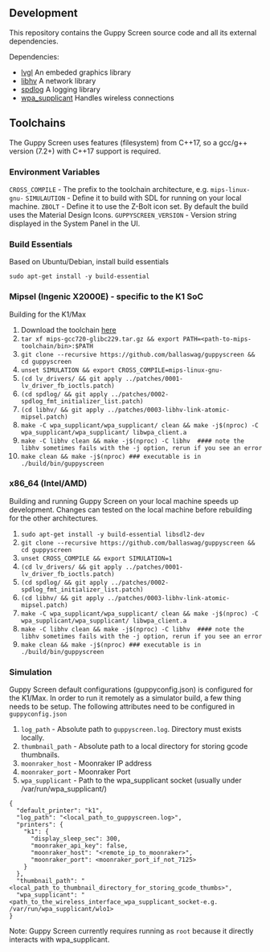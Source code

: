 ## Development

This repository contains the Guppy Screen source code and all its external dependencies.

Dependencies:
 - [lvgl](https://github.com/lvgl/lvgl)
   An embeded graphics library
 - [libhv](https://github.com/ithewei/libhv)
   A network library
 - [spdlog](https://github.com/gabime/spdlog)
   A logging library
 - [wpa_supplicant](https://w1.fi/wpa_supplicant/)
   Handles wireless connections

## Toolchains
The Guppy Screen uses features (filesystem) from C++17, so a gcc/g++ version (7.2+) with C++17 support is required.

### Environment Variables
`CROSS_COMPILE` - The prefix to the toolchain architecture, e.g. `mips-linux-gnu-`
`SIMULAUTION` - Define it to build with SDL for running on your local machine.
`ZBOLT` - Define it to use the Z-Bolt icon set. By default the build uses the Material Design Icons.
`GUPPYSCREEN_VERSION` - Version string displayed in the System Panel in the UI.

### Build Essentials
Based on Ubuntu/Debian, install build essentials

`sudo apt-get install -y build-essential`

### Mipsel (Ingenic X2000E) - specific to the K1 SoC
Building for the K1/Max

1. Download the toolchain [here](https://github.com/ballaswag/k1-discovery/releases/download/1.0.0/mips-gcc720-glibc229.tar.gz)
2. `tar xf mips-gcc720-glibc229.tar.gz && export PATH=<path-to-mips-toolchain/bin>:$PATH`
3. `git clone --recursive https://github.com/ballaswag/guppyscreen && cd guppyscreen`
4. `unset SIMULATION && export CROSS_COMPILE=mips-linux-gnu-`
5. `(cd lv_drivers/ && git apply ../patches/0001-lv_driver_fb_ioctls.patch)`
6. `(cd spdlog/ && git apply ../patches/0002-spdlog_fmt_initializer_list.patch)`
7. `(cd libhv/ && git apply ../patches/0003-libhv-link-atomic-mipsel.patch)`
7. `make -C wpa_supplicant/wpa_supplicant/ clean && make -j$(nproc) -C wpa_supplicant/wpa_supplicant/ libwpa_client.a`
8. `make -C libhv clean && make -j$(nproc) -C libhv  #### note the libhv sometimes fails with the -j option, rerun if you see an error`
9. `make clean && make -j$(nproc) ### executable is in ./build/bin/guppyscreen`


### x86_64 (Intel/AMD)
Building and running Guppy Screen on your local machine speeds up development. Changes can tested on the local machine before rebuilding for the other architectures.

1. `sudo apt-get install -y build-essential libsdl2-dev`
2. `git clone --recursive https://github.com/ballaswag/guppyscreen && cd guppyscreen`
3. `unset CROSS_COMPILE && export SIMULATION=1`
4. `(cd lv_drivers/ && git apply ../patches/0001-lv_driver_fb_ioctls.patch)`
5. `(cd spdlog/ && git apply ../patches/0002-spdlog_fmt_initializer_list.patch)`
6. `(cd libhv/ && git apply ../patches/0003-libhv-link-atomic-mipsel.patch)`
7. `make -C wpa_supplicant/wpa_supplicant/ clean && make -j$(nproc) -C wpa_supplicant/wpa_supplicant/ libwpa_client.a`
8. `make -C libhv clean && make -j$(nproc) -C libhv  #### note the libhv sometimes fails with the -j option, rerun if you see an error`
9. `make clean && make -j$(nproc) ### executable is in ./build/bin/guppyscreen`


### Simulation
Guppy Screen default configurations (guppyconfig.json) is configured for the K1/Max. In order to run it remotely as a simulator build, a few thing needs to be setup.
The following attributes need to be configured in `guppyconfig.json`

1. `log_path` - Absolute path to `guppyscreen.log`. Directory must exists locally.
2. `thumbnail_path` - Absolute path to a local directory for storing gcode thumbnails.
3. `moonraker_host` - Moonraker IP address
4. `moonraker_port` - Moonraker Port
5. `wpa_supplicant` - Path to the wpa_supplicant socket (usually under /var/run/wpa_supplicant/)

```
{
  "default_printer": "k1",
  "log_path": "<local_path_to_guppyscreen.log>",
  "printers": {
    "k1": {
      "display_sleep_sec": 300,
      "moonraker_api_key": false,
      "moonraker_host": "<remote_ip_to_moonraker>",
      "moonraker_port": <moonraker_port_if_not_7125>
    }
  },
  "thumbnail_path": "<local_path_to_thumbnail_directory_for_storing_gcode_thumbs>",
  "wpa_supplicant": "<path_to_the_wireless_interface_wpa_supplicant_socket-e.g. /var/run/wpa_supplicant/wlo1>
}

```

Note: Guppy Screen currently requires running as `root` because it directly interacts with wpa_supplicant.
